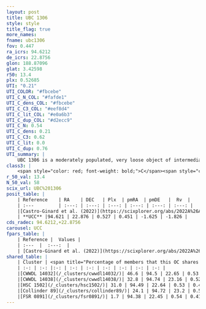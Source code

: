 ```yaml
---
layout: post
title: UBC 1306
style: style
title_flag: true
more_names: 
fname: ubc1306
fov: 0.447
ra_icrs: 94.6212
de_icrs: 22.8756
glon: 188.87096
glat: 3.42598
r50: 13.4
plx: 0.52685
UTI: "0.21"
UTI_COLOR: "#fbcebe"
UTI_C_N_COL: "#fafde1"
UTI_C_dens_COL: "#fbcebe"
UTI_C_C3_COL: "#eef8d4"
UTI_C_lit_COL: "#e0a6b3"
UTI_C_dup_COL: "#d2ecc9"
UTI_C_N: 0.54
UTI_C_dens: 0.21
UTI_C_C3: 0.62
UTI_C_lit: 0.0
UTI_C_dup: 0.76
UTI_summary: |
    UBC 1306 is a moderately populated, very loose object of intermediate C3 quality. It was recently reported in the literature.<br><br>This is very likely a unique object, which shares a small percentage of members with at least one previously reported entry.
class3: |
    <span style="color: red; font-weight: bold;">C</span><span style="color: green; font-weight: bold;">A</span>
r_50_val: 13.4
N_50_val: 58
scix_url: UBC%201306
posit_table: |
    | Reference    | RA    | DEC   | Plx  | pmRA  | pmDE   |  Rv  |
    | :---         | :---: | :---: | :---: | :---: | :---: | :---: |
    |[Castro-Ginard et al. (2022)](https://scixplorer.org/abs/2022A%26A...661A.118C) | 94.6 | 22.88 | 0.53 | 0.44 | -1.62 | -- |
    | **UCC** |94.621 | 22.876 | 0.527 | 0.451 | -1.625 | -1.826 | 
cds_radec: 94.6212,+22.8756
carousel: UCC
fpars_table: |
    | Reference |  Values |
    | :---  |  :---:  |
    | [Castro-Ginard et al. (2022)](https://scixplorer.org/abs/2022A%26A...661A.118C) | `AV=1.685, Dist=1859, logAge=7.247` |
shared_table: |
    | Cluster | <span title="Percentage of members that this OC shares with the ones listed">%</span>   | RA   | DEC   | Plx   | pmRA  | pmDE  | Rv | UTI |
    | :-: | :-: |:-: | :-: | :-: | :-: | :-: | :-: | :-: |
    |[CWWDL 14032](/_clusters/cwwdl14032/)| 46.6 | 94.5 | 22.65 | 0.53 | 0.42 | -1.66 | -32.33 |0.05 |
    |[CWWDL 14038](/_clusters/cwwdl14038/)| 32.8 | 94.74 | 23.16 | 0.52 | 0.48 | -1.58 | -1.83 |0.04 |
    |[HSC 1502](/_clusters/hsc1502/)| 31.0 | 94.49 | 22.64 | 0.53 | 0.45 | -1.68 | -- |0.03 |
    |[Collinder 89](/_clusters/collinder89/)| 24.1 | 94.72 | 23.2 | 0.52 | 0.45 | -1.54 | -1.83 |0.48 |
    |[FSR 0891](/_clusters/fsr0891/)| 1.7 | 94.38 | 22.45 | 0.54 | 0.41 | -1.71 | -- |0.32 |
---
```

